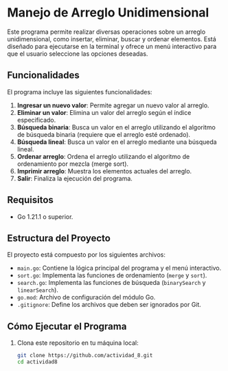 # Manejo de Arreglo Unidimensional

Este programa permite realizar diversas operaciones sobre un arreglo unidimensional, como insertar, eliminar, buscar y ordenar elementos. Está diseñado para ejecutarse en la terminal y ofrece un menú interactivo para que el usuario seleccione las opciones deseadas.

## Funcionalidades

El programa incluye las siguientes funcionalidades:

1. **Ingresar un nuevo valor**: Permite agregar un nuevo valor al arreglo.
2. **Eliminar un valor**: Elimina un valor del arreglo según el índice especificado.
3. **Búsqueda binaria**: Busca un valor en el arreglo utilizando el algoritmo de búsqueda binaria (requiere que el arreglo esté ordenado).
4. **Búsqueda lineal**: Busca un valor en el arreglo mediante una búsqueda lineal.
5. **Ordenar arreglo**: Ordena el arreglo utilizando el algoritmo de ordenamiento por mezcla (merge sort).
6. **Imprimir arreglo**: Muestra los elementos actuales del arreglo.
7. **Salir**: Finaliza la ejecución del programa.

## Requisitos

- Go 1.21.1 o superior.

## Estructura del Proyecto

El proyecto está compuesto por los siguientes archivos:

- `main.go`: Contiene la lógica principal del programa y el menú interactivo.
- `sort.go`: Implementa las funciones de ordenamiento (`merge` y `sort`).
- `search.go`: Implementa las funciones de búsqueda (`binarySearch` y `linearSearch`).
- `go.mod`: Archivo de configuración del módulo Go.
- `.gitignore`: Define los archivos que deben ser ignorados por Git.

## Cómo Ejecutar el Programa

1. Clona este repositorio en tu máquina local:
   ```bash
   git clone https://github.com/actividad_8.git
   cd actividad8